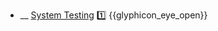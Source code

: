 * __ [System Testing]({{baseUrl}}/testing/testingTypes/systemTesting) :one: <trigger for="pop:testing-systemTesting-preview">{{glyphicon_eye_open}}</trigger>

<popover id="pop:testing-systemTesting-preview" title="{{glyphicon_eye_open}} System Testing" placement="right">
  <div slot="content">
    <include src=".\preview.md" />
  </div>
</popover>
